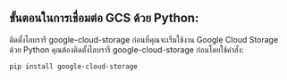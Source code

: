## ขั้นตอนในการเชื่อมต่อ GCS ด้วย Python:
ติดตั้งไลบรารี google-cloud-storage
ก่อนที่คุณจะเริ่มใช้งาน Google Cloud Storage ด้วย Python คุณต้องติดตั้งไลบรารี google-cloud-storage ก่อนโดยใช้คำสั่ง:

```bash
pip install google-cloud-storage
```